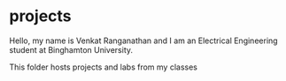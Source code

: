 # projects

Hello, my name is Venkat Ranganathan and I am an Electrical Engineering student at Binghamton University.

This folder hosts projects and labs from my classes
